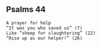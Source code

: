## Psalms 44

```
A prayer for help
“It was you who saved us” (7)
Like “sheep for slaughtering” (22)
“Rise up as our helper!” (26)
```

